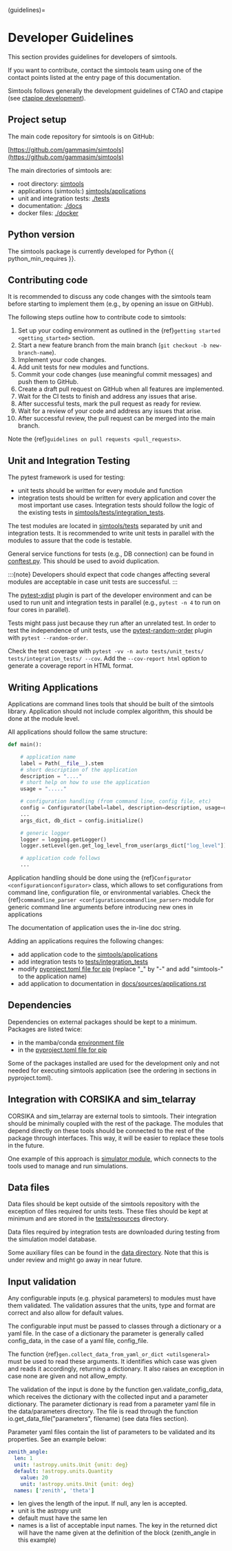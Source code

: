 (guidelines)=

# Developer Guidelines

This section provides guidelines for developers of simtools.

If you want to contribute, contact the simtools team using one of the contact points listed at the
entry page of this documentation.

Simtools follows generally the development guidelines of CTAO and
ctapipe (see [ctapipe development](https://ctapipe.readthedocs.io/en/latest/developer-guide/index.html)).

## Project setup

The main code repository for simtools is on GitHub:

[https://github.com/gammasim/simtools](https://github.com/gammasim/simtools)

The main directories of simtools are:

- root directory: [simtools](https://github.com/gammasim/simtools/tree/main/simtools)
- applications (simtools:) [simtools/applications](https://github.com/gammasim/simtools/tree/main/simtools/applications)
- unit and integration tests: [./tests](https://github.com/gammasim/simtools/tree/main/tests)
- documentation: [./docs](https://github.com/gammasim/simtools/tree/main/docs)
- docker files: [./docker](https://github.com/gammasim/simtools/tree/main/docker)

## Python version

The simtools package is currently developed for Python {{ python_min_requires }}.

## Contributing code

It is recommended to discuss any code changes with the simtools team before starting to implement them
(e.g., by opening an issue on GitHub).

The following steps outline how to contribute code to simtools:

01. Set up your coding environment as outlined in the {ref}`getting started <getting_started>` section.
02. Start a new feature branch from the main branch (`git checkout -b new-branch-name`).
03. Implement your code changes.
04. Add unit tests for new modules and functions.
05. Commit your code changes (use meaningful commit messages) and push them to GitHub.
06. Create a draft pull request on GitHub when all features are implemented.
07. Wait for the CI tests to finish and address any issues that arise.
08. After successful tests, mark the pull request as ready for review.
09. Wait for a review of your code and address any issues that arise.
10. After successful review, the pull request can be merged into the main branch.

Note the {ref}`guidelines on pull requests <pull_requests>`.

## Unit and Integration Testing

The pytest framework is used for testing:

- unit tests should be written for every module and function
- integration tests should be written for every application and cover the most important use cases. Integration tests should follow the logic of the existing tests in [simtools/tests/integration_tests](https://github.com/gammasim/simtools/tree/main/tests/integration_tests/).

The test modules are located in
[simtools/tests](https://github.com/gammasim/simtools/tree/main/tests) separated
by unit and integration tests.
It is recommended to write unit tests in parallel with the modules to assure that the code is testable.

General service functions for tests (e.g., DB connection) can be found in
[conftest.py](https://github.com/gammasim/simtools/blob/main/tests/conftest.py).
This should be used to avoid duplication.

:::{note}
Developers should expect that code changes affecting several modules are acceptable in case unit tests are successful.
:::

The [pytest-xdist](https://pytest-xdist.readthedocs.io/en/latest/) plugin is part of the developer environment
and can be used to run unit and integration tests in parallel (e.g., `pytest -n 4` to run on four cores in parallel).

Tests might pass just because they run after an unrelated test. In order to test the independence of unit tests, use the
[pytest-random-order](https://pypi.org/project/pytest-random-order/) plugin with `pytest --random-order`.

Check the test coverage with `pytest -vv -n auto tests/unit_tests/ tests/integration_tests/ --cov`.
Add the `--cov-report html` option to generate a coverage report in HTML format.

## Writing Applications

Applications are command lines tools that should be built of the simtools library.
Application should not include complex algorithm, this should be done at the module level.

All applications should follow the same structure:

```python
def main():

    # application name
    label = Path(__file__).stem
    # short description of the application
    description = "...."
    # short help on how to use the application
    usage = "....."

    # configuration handling (from command line, config file, etc)
    config = Configurator(label=label, description=description, usage=usage)
    ...
    args_dict, db_dict = config.initialize()

    # generic logger
    logger = logging.getLogger()
    logger.setLevel(gen.get_log_level_from_user(args_dict["log_level"]))

    # application code follows
    ...
```

Application handling should be done using the {ref}`Configurator <configurationconfigurator>` class, which allows to set
configurations from command line, configuration file, or environmental variables.
Check the {ref}`commandline_parser <configurationcommandline_parser>` module for generic command line arguments before introducing new ones in applications

The documentation of application uses the in-line doc string.

Adding an applications requires the following changes:

- add application code to the [simtools/applications](https://github.com/gammasim/simtools/tree/main/simtools/applications)
- add integration tests to [tests/integration_tests](https://github.com/gammasim/simtools/tree/main/tests/integration_tests)
- modify [pyproject.toml file for pip](https://github.com/gammasim/simtools/blob/main/pyproject.toml) (replace "\_" by "-" and add "simtools-" to the application name)
- add application to documentation in [docs/sources/applications.rst](https://github.com/gammasim/simtools/blob/main/docs/source/applications.rst)

## Dependencies

Dependencies on external packages should be kept to a minimum.
Packages are listed twice:

- in the mamba/conda [environment file](https://github.com/gammasim/simtools/blob/main/environment.yml)
- in the [pyproject.toml file for pip](https://github.com/gammasim/simtools/blob/main/pyproject.toml)

Some of the packages installed are used for the development only and not needed for executing
simtools application (see the ordering in sections in pyproject.toml).

## Integration with CORSIKA and sim_telarray

CORSIKA and sim_telarray are external tools to simtools.
Their integration should be
minimally coupled with the rest of the package. The modules that depend directly on these
tools should be connected to the rest of the package through interfaces. This way, it
will be easier to replace these tools in the future.

One example of this approach is
[simulator module](https://github.com/gammasim/simtools/blob/main/simtools/simulator.py),
which connects to the tools used to manage and run simulations.

## Data files

Data files should be kept outside of the simtools repository with the exception of files required for units tests.
These files should be kept at minimum and are stored in the [tests/resources](https://github.com/gammasim/simtools/tree/main/tests/resources) directory.

Data files required by integration tests are downloaded during testing from the simulation model database.

Some auxiliary files can be found in the
[data directory](https://github.com/gammasim/simtools/tree/main/data).
Note that this is under review and might go away in near future.

## Input validation

Any configurable inputs (e.g. physical parameters) to modules
must have them validated. The validation assures that the units, type and
format are correct and also allow for default values.

The configurable input must be passed to classes through a dictionary or a yaml
file. In the case of a dictionary the parameter is generally called config_data, in the
case of a yaml file, config_file.

The function {ref}`gen.collect_data_from_yaml_or_dict <utilsgeneral>`
must be used to read these arguments. It identifies which case was given and
reads it accordingly, returning a dictionary. It also raises an exception in case none are
given and not allow_empty.

The validation of the input is done by the function gen.validate_config_data, which
receives the dictionary with the collected input and a parameter dictionary. The parameter
dictionary is read from a parameter yaml file in the data/parameters directory.
The file is read through the function io.get_data_file("parameters", filename)
(see data files section).

Parameter yaml files contain the list of parameters to be validated and its
properties. See an example below:

```yaml
zenith_angle:
  len: 1
  unit: !astropy.units.Unit {unit: deg}
  default: !astropy.units.Quantity
    value: 20
    unit: !astropy.units.Unit {unit: deg}
  names: ['zenith', 'theta']
```

- len gives the length of the input. If null, any len is accepted.
- unit is the astropy unit
- default must have the same len
- names is a list of acceptable input names. The key in the returned dict will have the name given at the definition of the block (zenith_angle in this example)
